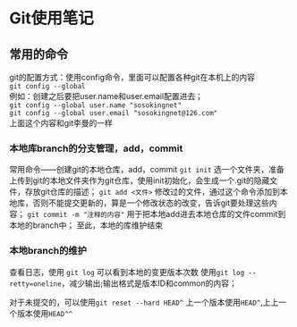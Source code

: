 # Git使用笔记

## 常用的命令
git的配置方式：使用config命令，里面可以配置各种git在本机上的内容   
`git config --global `   
例如：创建之后要把user.name和user.email配置进去；  
   `git config --global user.name "sosokingnet"`  
   `git config --global user.email "sosokingnet@126.com"`   
   上面这个内容和git李曼的一样  

### 本地库branch的分支管理，add，commit
常用命令——创建git的本地仓库，add，commit
` git init ` 选一个文件夹，准备上传到git的本地文件夹作为git仓库，使用init初始化，会生成一个.git的隐藏文件，存放git仓库的描述；
` git add <文件> ` 修改过的文件，通过这个命令添加到本地库，否则不能提交更新的，算是一个修改状态的改变，告诉git要处理这些内容；
` git commit -m "注释的内容" `  用于把本地add进去本地仓库的文件commit到本地的branch中；
至此，本地的库维护结束

### 本地branch的维护
查看日志，使用 `git log` 可以看到本地的变更版本次数
使用`git log --retty=oneline`，减少输出;输出格式是版本ID和common的内容；

对于未提交的，可以使用`git reset --hard HEAD^`
上一个版本使用`HEAD^`,上上一个版本使用`HEAD^^`


